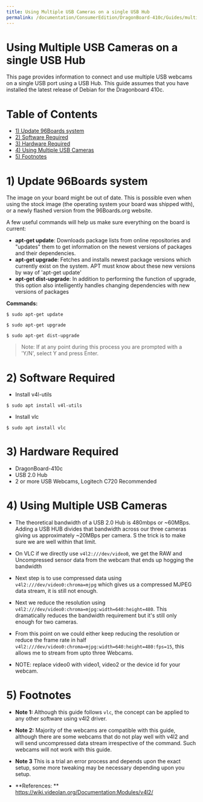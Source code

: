 ```yaml
---
title: Using Multiple USB Cameras on a single USB Hub
permalink: /documentation/ConsumerEdition/DragonBoard-410c/Guides/multi-usb-camera.md.html
---
```


# Using Multiple USB Cameras on a single USB Hub

This page provides information to connect and use multiple USB webcams on a single USB port using a USB Hub. This guide assumes that you have installed the latest release of Debian for the Dragonboard 410c.

# Table of Contents

- [1) Update 96Boards system](#1-update-96boards-system)
- [2) Software Required](#2-software-required)
- [3) Hardware Required](#3-hardware-required)
- [4) Using Multiple USB Cameras](#4-using-multiple-usb-cameras)
- [5) Footnotes](#5-footnotes)

# 1) Update 96Boards system

The image on your board might be out of date. This is possible even when using the stock image (the operating system your board was shipped with), or a newly flashed version from the 96Boards.org website.

A few useful commands will help us make sure everything on the board is current:

- **apt-get update**: Downloads package lists from online repositories and "updates" them to get information on the newest versions of packages and their dependencies.
- **apt-get upgrade**: Fetches and installs newest package versions which currently exist on the system. APT must know about these new versions by way of 'apt-get update'
- **apt-get dist-upgrade**: In addition to performing the function of upgrade, this option also intelligently handles changing dependencies with new versions of packages

**Commands:**

```shell
$ sudo apt-get update

$ sudo apt-get upgrade

$ sudo apt-get dist-upgrade
```

> Note: If at any point during this process you are prompted with a 'Y/N', select Y and press Enter.

# 2) Software Required
- Install v4l-utils
```shell
$ sudo apt install v4l-utils
```

- Install vlc
```shell
$ sudo apt install vlc
```

# 3) Hardware Required
- DragonBoard-410c
- USB 2.0 Hub
- 2 or more USB Webcams, Logitech C720 Recommended

# 4) Using Multiple USB Cameras

- The theoretical bandwidth of a USB 2.0 Hub is 480mbps or ~60MBps. Adding a USB HUB divides that bandwidth across our three cameras giving us approximately ~20MBps per camera. S the trick is to make sure we are well within that limit.

- On VLC if we directly use ```v4l2:///dev/video0```, we get the RAW and Uncompressed sensor data from the webcam that ends up hogging the bandwidth

- Next step is to use compressed data using ```v4l2:///dev/video0:chroma=mjpg``` which gives us a compressed MJPEG data stream, it is still not enough.

- Next we reduce the resolution using ```v4l2:///dev/video0:chroma=mjpg:width=640:height=480```. This dramatically reduces the bandwidth requirement but it's still only enough for two cameras.

- From this point on we could either keep reducing the resolution or reduce the frame rate in half ```v4l2:///dev/video0:chroma=mjpg:width=640:height=480:fps=15```, this allows me to stream from upto three Webcams.

- NOTE: replace video0 with video1, video2 or the device id for your webcam.

# 5) Footnotes

- **Note 1:** Although this guide follows ```vlc```, the concept can be applied to any other software using v4l2 driver.
- **Note 2:** Majority of the webcams are compatible with this guide, although there are some webcams that do not play well with v4l2 and will send uncompressed data stream irrespective of the command. Such webcams will not work with this guide.
- **Note 3** This is a trial an error process and depends upon the exact setup, some more tweaking may be necessary depending upon you setup.

- **References: ** https://wiki.videolan.org/Documentation:Modules/v4l2/
